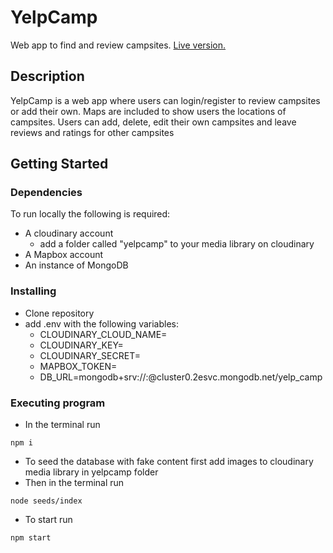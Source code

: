 # YelpCamp

Web app to find and review campsites. [Live version.](https://campyelp-7sal.onrender.com/)

## Description

YelpCamp is a web app where users can login/register to review campsites or add their own.
Maps are included to show users the locations of campsites.
Users can add, delete, edit their own campsites and leave reviews and ratings for other campsites

## Getting Started

### Dependencies

To run locally the following is required:

- A cloudinary account
  - add a folder called "yelpcamp" to your media library on cloudinary
- A Mapbox account
- An instance of MongoDB

### Installing

- Clone repository
- add .env with the following variables:
  - CLOUDINARY_CLOUD_NAME=<your cloudinary cloud name>
  - CLOUDINARY_KEY=<your cloudinary key>
  - CLOUDINARY_SECRET=<your cloudinary secret>
  - MAPBOX_TOKEN=<your mapbox token>
  - DB_URL=mongodb+srv://<your cluster name>:<password>@cluster0.2esvc.mongodb.net/yelp_camp

### Executing program

- In the terminal run

```
npm i
```

- To seed the database with fake content first add images to cloudinary media library in yelpcamp folder
- Then in the terminal run

```
node seeds/index
```

- To start run

```
npm start
```

